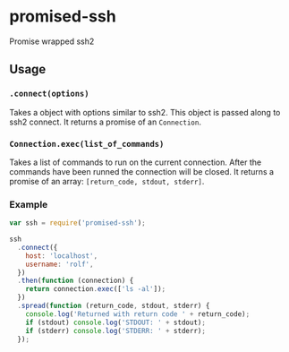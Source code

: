 # promised-ssh
Promise wrapped ssh2

## Usage
### `.connect(options)`
Takes a object with options similar to ssh2. This object is passed along
to ssh2 connect. It returns a promise of an `Connection`.

### `Connection.exec(list_of_commands)`
Takes a list of commands to run on the current connection. After the commands
have been runned the connection will be closed. It returns a promise of an array:
`[return_code, stdout, stderr]`.

### Example
```javascript
var ssh = require('promised-ssh');

ssh
  .connect({
    host: 'localhost',
    username: 'rolf',
  })
  .then(function (connection) {
    return connection.exec(['ls -al']);
  })
  .spread(function (return_code, stdout, stderr) {
    console.log('Returned with return code ' + return_code);
    if (stdout) console.log('STDOUT: ' + stdout);
    if (stderr) console.log('STDERR: ' + stderr);
  });
```
